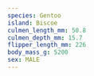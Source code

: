 ```yaml
---
species: Gentoo
island: Biscoe
culmen_length_mm: 50.8
culmen_depth_mm: 15.7
flipper_length_mm: 226
body_mass_g: 5200
sex: MALE
---
```

